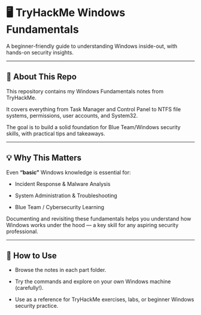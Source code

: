 # 🖥️ TryHackMe Windows Fundamentals

A beginner-friendly guide to understanding Windows inside-out, with hands-on security insights.

---

## 🚀 About This Repo

This repository contains my Windows Fundamentals notes from TryHackMe.

It covers everything from Task Manager and Control Panel to NTFS file systems, permissions, user accounts, and System32.

The goal is to build a solid foundation for Blue Team/Windows security skills, with practical tips and takeaways.

---

## 💡 Why This Matters

Even **“basic”** Windows knowledge is essential for:

- Incident Response & Malware Analysis

- System Administration & Troubleshooting

- Blue Team / Cybersecurity Learning

Documenting and revisiting these fundamentals helps you understand how Windows works under the hood — a key skill for any aspiring security professional.

---

## 🔗 How to Use

- Browse the notes in each part folder.

- Try the commands and explore on your own Windows machine (carefully!).

- Use as a reference for TryHackMe exercises, labs, or beginner Windows security practice.

